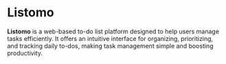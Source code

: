 # Listomo
**Listomo** is a web-based to-do list platform designed to help users manage tasks efficiently. It offers an intuitive interface for organizing, prioritizing, and tracking daily to-dos, making task management simple and boosting productivity.
